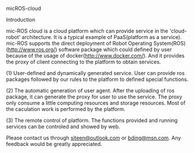 micROS-cloud 

Introduction

mic-ROS cloud is a cloud platform which can provide service in the 'cloud-robot' architecture. It is a typical example of PaaS(platform as a service). mic-ROS supports the direct deployment of Robot Operating System(ROS)(http://www.ros.org/) software package which could defined by user because of the usage of docker(http://www.docker.com/). And it provides the proxy of client connecting to the platform to obtain services.

(1) User-defined and dynamically generated service. User can provide ros packages followed by our rules to the platform to defined special functions.

(2) The automatic generation of user agent. After the uploading of ros package, it can generate the proxy for user to use the service. The proxy only consume a little computing resources and storage resources. Most of the caculation work is performed by the platform.

(3) The remote control of platform. The functions provided and running services can be controled and showed by web.

Please contact us through siteen@outlook.com or bding@msn.com. Any feedback would be greatly appreciated.



